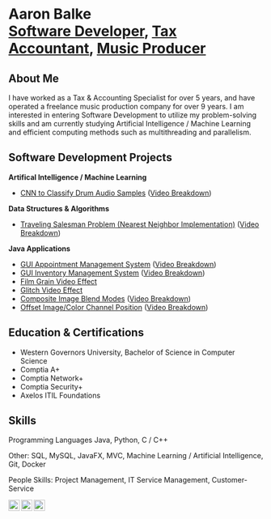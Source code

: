 <h1>Aaron Balke <br/><a href="https://github.com/aabalke33">Software Developer</a>, <a href="https://www.linkedin.com/in/aaronbalke/">Tax Accountant</a>, <a href="https://www.youtube.com/@h3music">Music Producer</a></h1>

<h2>About Me</h2>
I have worked as a Tax & Accounting Specialist for over 5 years, and have operated a freelance music production company for over 9 years. I am interested in entering Software Development to utilize my problem-solving skills and am currently studying Artificial Intelligence / Machine Learning and efficient computing methods such as multithreading and parallelism.

<h2>Software Development Projects</h2>
<b>Artifical Intelligence / Machine Learning</b>

- [CNN to Classify Drum Audio Samples](https://github.com/aabalke33/drum-audio-classifier) ([Video Breakdown](https://www.youtube.com/watch?v=4DkwWLhBtOo))

<b>Data Structures & Algorithms</b>

- [Traveling Salesman Problem (Nearest Neighbor Implementation)](https://github.com/aabalke33/traveling-salesman-problem/) ([Video Breakdown](https://www.youtube.com/watch?v=30iPiAMeQK8))

<b>Java Applications</b>
- [GUI Appointment Management System](https://github.com/aabalke33/app-mgmt-system) ([Video Breakdown](https://www.youtube.com/watch?v=2H9uRx9bGd8))
- [GUI Inventory Management System](https://github.com/aabalke33/inventory-mgmt-system) ([Video Breakdown](https://www.youtube.com/watch?v=mUjGZXsl3kU))
- [Film Grain Video Effect](https://github.com/aabalke33/film-grain-effect)
- [Glitch Video Effect](https://github.com/aabalke33/glitch-video-effect)
- [Composite Image Blend Modes](https://github.com/aabalke33/blend-modes) ([Video Breakdown](https://www.youtube.com/watch?v=mvTyBnEWVW0))
- [Offset Image/Color Channel Position](https://github.com/aabalke33/rgb-offset) ([Video Breakdown](https://www.youtube.com/watch?v=fP4gSrhVJ30))

<h2>Education & Certifications</h2>

- Western Governors University, Bachelor of Science in Computer Science
- Comptia A+
- Comptia Network+
- Comptia Security+
- Axelos ITIL Foundations

<h2>Skills</h2>

Programming Languages Java, Python, C / C++

Other: SQL, MySQL, JavaFX, MVC, Machine Learning / Artificial Intelligence, Git, Docker

People Skills: Project Management, IT Service Management, Customer-Service


[<img align="left" alt="AaronBalke | LinkedIn" width="22px" src="https://cdn.jsdelivr.net/npm/simple-icons@v3/icons/gmail.svg" />][email]
[<img align="left" alt="AaronBalke | YouTube" width="22px" src="https://cdn.jsdelivr.net/npm/simple-icons@v3/icons/youtube.svg" />][youtube]
[<img align="left" alt="AaronBalke | LinkedIn" width="22px" src="https://cdn.jsdelivr.net/npm/simple-icons@v3/icons/linkedin.svg" />][linkedin]

[email]: mailto:aabalke33@gmail.com
[youtube]: https://www.youtube.com/@h3music
[linkedin]: https://linkedin.com/in/aaronbalke

<!--
Here are some ideas to get you started:

- 🔭 I’m currently working on ...
- 🌱 I’m currently learning ...
- 👯 I’m looking to collaborate on ...
- 🤔 I’m looking for help with ...
- 💬 Ask me about ...
- 📫 How to reach me: ...
- 😄 Pronouns: ...
- ⚡ Fun fact: ...
-->

